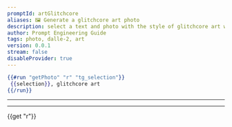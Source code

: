 ```yaml
---
promptId: artGlitchcore
aliases: 🖼️ Generate a glitchcore art photo
description: select a text and photo with the style of glitchcore art will be generated using Dalle-2
author: Prompt Engineering Guide
tags: photo, dalle-2, art
version: 0.0.1
stream: false
disableProvider: true
---
```

```handlebars
{{#run "getPhoto" "r" "tg_selection"}}
 {{selection}}, glitchcore art
{{/run}}
```
***
***
{{get "r"}}